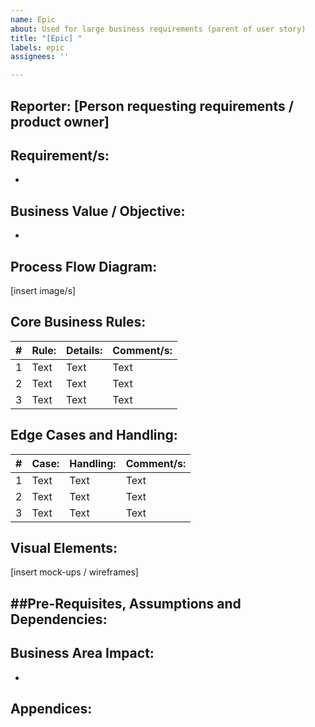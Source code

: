 ```yaml
---
name: Epic
about: Used for large business requirements (parent of user story)
title: "[Epic] "
labels: epic
assignees: ''

---
```


## Reporter:  [Person requesting requirements / product owner]
## Requirement/s:
- 

## Business Value / Objective:
- 

## Process Flow Diagram:
[insert image/s]

## Core Business Rules:	
| # | Rule: | Details: | Comment/s: |
| ----------- | ----------- | ----------- | ----------- |
| 1 | Text | Text | Text |
| 2 | Text | Text | Text |
| 3 | Text | Text | Text |

## Edge Cases and Handling:
| # | Case: | Handling: | Comment/s: |
| ----------- | ----------- | ----------- | ----------- |
| 1 | Text | Text | Text |
| 2 | Text | Text | Text |
| 3 | Text | Text | Text |

## Visual Elements:
[insert mock-ups / wireframes]

##Pre-Requisites, Assumptions and Dependencies:
- 

## Business Area Impact:
- 

## Appendices:
